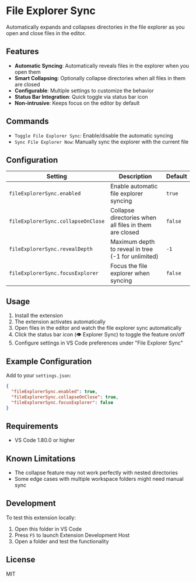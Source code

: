 # File Explorer Sync

Automatically expands and collapses directories in the file explorer as you open and close files in the editor.

## Features

- **Automatic Syncing**: Automatically reveals files in the explorer when you open them
- **Smart Collapsing**: Optionally collapse directories when all files in them are closed
- **Configurable**: Multiple settings to customize the behavior
- **Status Bar Integration**: Quick toggle via status bar icon
- **Non-intrusive**: Keeps focus on the editor by default

## Commands

- `Toggle File Explorer Sync`: Enable/disable the automatic syncing
- `Sync File Explorer Now`: Manually sync the explorer with the current file

## Configuration

| Setting | Description | Default |
|---------|-------------|---------|
| `fileExplorerSync.enabled` | Enable automatic file explorer syncing | `true` |
| `fileExplorerSync.collapseOnClose` | Collapse directories when all files in them are closed | `false` |
| `fileExplorerSync.revealDepth` | Maximum depth to reveal in tree (-1 for unlimited) | `-1` |
| `fileExplorerSync.focusExplorer` | Focus the file explorer when syncing | `false` |

## Usage

1. Install the extension
2. The extension activates automatically
3. Open files in the editor and watch the file explorer sync automatically
4. Click the status bar icon (👁 Explorer Sync) to toggle the feature on/off
5. Configure settings in VS Code preferences under "File Explorer Sync"

## Example Configuration

Add to your `settings.json`:

```json
{
  "fileExplorerSync.enabled": true,
  "fileExplorerSync.collapseOnClose": true,
  "fileExplorerSync.focusExplorer": false
}
```

## Requirements

- VS Code 1.80.0 or higher

## Known Limitations

- The collapse feature may not work perfectly with nested directories
- Some edge cases with multiple workspace folders might need manual sync

## Development

To test this extension locally:

1. Open this folder in VS Code
2. Press `F5` to launch Extension Development Host
3. Open a folder and test the functionality

## License

MIT
